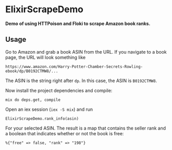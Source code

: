 # ElixirScrapeDemo

**Demo of using HTTPoison and Floki to scrape Amazon book ranks.**

## Usage

Go to Amazon and grab a book ASIN from the URL.  If you navigate to a book page, the URL will look something like

```
https://www.amazon.com/Harry-Potter-Chamber-Secrets-Rowling-ebook/dp/B0192CTMW8/...
```

The ASIN is the string right after `dp`.  In this case, the ASIN is `B0192CTMW8`.

Now install the project dependencies and compile:

```
mix do deps.get, compile
```

Open an iex session (`iex -S mix`) and run

```
ElixirScrapeDemo.rank_info(asin)
```

For your selected ASIN.  The result is a map that contains the seller rank and a boolean that indicates whether or not the book is free:

```
%{"free" => false, "rank" => "198"}
```
